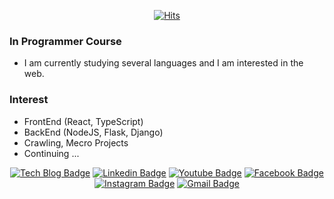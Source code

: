 <div align=center>

[![Hits](https://hits.seeyoufarm.com/api/count/incr/badge.svg?url=https://github.com/terajh)](https://hits.seeyoufarm.com) 

</div>

### In Programmer Course
- I am currently studying several languages ​​and I am interested in the web.

### Interest
- FrontEnd (React, TypeScript)
- BackEnd (NodeJS, Flask, Django)
- Crawling, Mecro Projects
- Continuing ...

<div align=center>

[![Tech Blog Badge](http://img.shields.io/badge/-Tech%20blog-black?style=flat-square&logo=github&link=https://terajh.tistory.com/)](https://terajh.tistory.com/) 
[![Linkedin Badge](https://img.shields.io/badge/-LinkedIn-blue?style=flat-square&logo=Linkedin&logoColor=white&link=https://www.linkedin.com/in/)](https://www.linkedin.com/in/) 
[![Youtube Badge](https://img.shields.io/badge/Youtube-ff0000?style=flat-square&logo=youtube&link=https://www.youtube.com/)](https://www.youtube.com/) 
[![Facebook Badge](https://img.shields.io/badge/-Facebook-1877f2?style=flat-square&logo=facebook&logoColor=white&link=https://www.facebook.com/)](https://www.facebook.com/) 
[![Instagram Badge](https://img.shields.io/badge/-Instagram-dd2a7b?style=flat-square&logo=instagram&logoColor=white&link=https://www.instagram.com/)](https://www.instagram.com/) 
[![Gmail Badge](https://img.shields.io/badge/-Gmail-d14836?style=flat-square&logo=Gmail&logoColor=white&link=mailto:terajoohyun@ajou.ac.kr)](mailto:terajoohyun@ajou.ac.kr)
</div>

